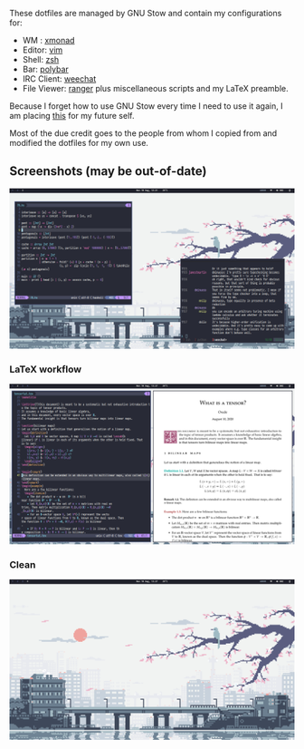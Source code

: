 
These dotfiles are managed by GNU Stow and contain my configurations for:
- WM : [xmonad](https://xmonad.org/)
- Editor: [vim](https://www.vim.org/)
- Shell: [zsh](https://github.com/ohmyzsh/ohmyzsh)
- Bar: [polybar](https://github.com/polybar/polybar)
- IRC Client: [weechat](https://weechat.org/)
- File Viewer: [ranger](https://github.com/ranger/ranger)
plus miscellaneous scripts and my LaTeX preamble.

Because I forget how to use GNU Stow every time I need to use it again, I am placing [this](https://alexpearce.me/2016/02/managing-dotfiles-with-stow/) for my future self.

Most of the due credit goes to the people from whom I copied from and modified the dotfiles for my own use.

## Screenshots (may be out-of-date)

![](screen.png)

### LaTeX workflow
![](texing.png)

### Clean
![](clean.png)
